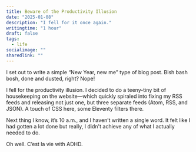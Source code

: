 ```yaml
---
title: Beware of the Productivity Illusion
date: "2025-01-08"
description: "I fell for it once again."
writingtime: "1 hour"
draft: false
tags:
  - life
socialimage: ""
sharedlink: ""
---
```


I set out to write a simple “New Year, new me” type of blog post. Bish bash bosh, done and dusted, right? Nope!

I fell for the productivity illusion. I decided to do a teeny-tiny bit of housekeeping on the website—which quickly spiraled into fixing my RSS feeds and releasing not just one, but three separate feeds (Atom, RSS, and JSON). A touch of CSS here, some Eleventy filters there.

Next thing I know, it’s 10 a.m., and I haven’t written a single word. It felt like I had gotten a lot done but really, I didn't achieve any of what I actually needed to do.

Oh well. C’est la vie with ADHD.

